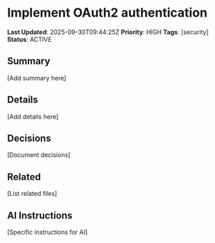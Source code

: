# Implement OAuth2 authentication
**Last Updated**: 2025-09-30T09:44:25Z
**Priority**: HIGH
**Tags**: [security]
**Status**: ACTIVE

## Summary
[Add summary here]

## Details
[Add details here]

## Decisions
[Document decisions]

## Related
[List related files]

## AI Instructions
[Specific instructions for AI]
